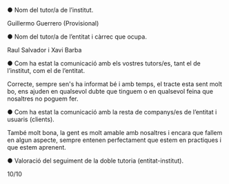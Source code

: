 
● Nom del tutor/a de l’institut.

Guillermo Guerrero (Provisional)

● Nom del tutor/a de l’entitat i càrrec que ocupa.

Raul Salvador i Xavi Barba

● Com ha estat la comunicació amb els vostres tutors/es, tant el de l’institut, com el de
l’entitat.

Correcte, sempre sen's ha informat bé i amb temps, el tracte esta sent molt bo, ens ajuden en qualsevol dubte que tinguem o en qualsevol feina que nosaltres no poguem fer.

● Com ha estat la comunicació amb la resta de companys/es de l’entitat i usuaris
(clients).

També molt bona, la gent es molt amable amb nosaltres i encara que fallem en algun aspecte, sempre entenen perfectament que estem en practiques i que estem aprenent.

● Valoració del seguiment de la doble tutoria (entitat-institut).

10/10


